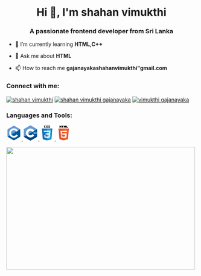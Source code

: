 
<h1 align="center">Hi 👋, I'm shahan vimukthi</h1>
<h3 align="center">A passionate frontend developer from Sri Lanka</h3>

- 🌱 I’m currently learning **HTML,C++**

- 💬 Ask me about **HTML**

- 📫 How to reach me **gajanayakashahanvimukthi"gmail.com**

<h3 align="left">Connect with me:</h3>
<p align="left">
<a href="https://linkedin.com/in/shahan vimukthi" target="blank"><img align="center" src="https://raw.githubusercontent.com/rahuldkjain/github-profile-readme-generator/master/src/images/icons/Social/linked-in-alt.svg" alt="shahan vimukthi" height="30" width="40" /></a>
<a href="https://fb.com/shahan vimukthi gajanayaka" target="blank"><img align="center" src="https://raw.githubusercontent.com/rahuldkjain/github-profile-readme-generator/master/src/images/icons/Social/facebook.svg" alt="shahan vimukthi gajanayaka" height="30" width="40" /></a>
<a href="https://instagram.com/vimukthi gajanayaka" target="blank"><img align="center" src="https://raw.githubusercontent.com/rahuldkjain/github-profile-readme-generator/master/src/images/icons/Social/instagram.svg" alt="vimukthi gajanayaka" height="30" width="40" /></a>
</p>

<h3 align="left">Languages and Tools:</h3>
<p align="left"> <a href="https://www.cprogramming.com/" target="_blank" rel="noreferrer"> <img src="https://raw.githubusercontent.com/devicons/devicon/master/icons/c/c-original.svg" alt="c" width="40" height="40"/> </a> <a href="https://www.w3schools.com/cpp/" target="_blank" rel="noreferrer"> <img src="https://raw.githubusercontent.com/devicons/devicon/master/icons/cplusplus/cplusplus-original.svg" alt="cplusplus" width="40" height="40"/> </a> <a href="https://www.w3schools.com/css/" target="_blank" rel="noreferrer"> <img src="https://raw.githubusercontent.com/devicons/devicon/master/icons/css3/css3-original-wordmark.svg" alt="css3" width="40" height="40"/> </a> <a href="https://www.w3.org/html/" target="_blank" rel="noreferrer"> <img src="https://raw.githubusercontent.com/devicons/devicon/master/icons/html5/html5-original-wordmark.svg" alt="html5" width="40" height="40"/> </a> </p>

<img src="https://github.com/Shahanvimukthi/Shahanvimukthi/blob/main/rear-view-programmer-working-all-night-long.jpg?raw=true" width="500" height="325" >
